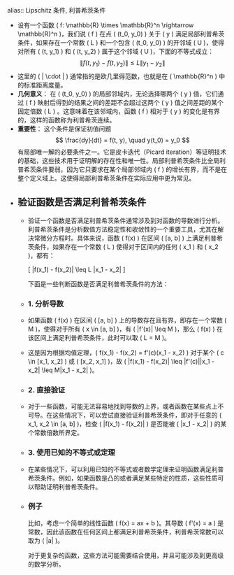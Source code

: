 alias:: Lipschitz 条件, 利普希茨条件

- 设有一个函数 \( f: \mathbb{R} \times \mathbb{R}^n \rightarrow \mathbb{R}^n \)，我们说 \( f \) 在点 \( (t_0, y_0) \) 关于 \( y \) 满足局部利普希茨条件，如果存在一个常数 \( L \) 和一个包含 \( (t_0, y_0) \) 的开邻域 \( U \)，使得对所有 \( (t, y_1) \) 和 \( (t, y_2) \) 属于这个邻域 \( U \)，下面的不等式成立：
  $$
  \| f(t, y_1) - f(t, y_2) \| \leq L \| y_1 - y_2 \|
  $$
- 这里的 \( \| \cdot \| \) 通常指的是欧几里得范数，也就是在 \( \mathbb{R}^n \) 中的标准距离度量。
- **几何意义**：
  在 \( (t_0, y_0) \) 的局部邻域内，无论选择哪两个 \( y \) 值，它们通过 \( f \) 映射后得到的结果之间的差距不会超过这两个 \( y \) 值之间差距的某个固定倍数 \( L \) 。这意味着在该邻域内，函数 \( f \) 相对于 \( y \) 的变化是有界的，这样的函数称为利普希茨连续。
- **重要性**：
  这个条件是保证初值问题
  $$
  \frac{dy}{dt} = f(t, y), \quad y(t_0) = y_0
  $$
  有局部唯一解的必要条件之一。它是皮卡迭代（Picard iteration）等证明技术的基础，这些技术用于证明解的存在性和唯一性。局部利普希茨条件比全局利普希茨条件要弱，因为它只要求在某个局部邻域内 \( f \) 的增长有界，而不是在整个定义域上。这使得局部利普希茨条件在实际应用中更为常见。
- ## 验证函数是否满足利普希茨条件
	- 验证一个函数是否满足利普希茨条件通常涉及到对函数的导数进行分析。利普希茨条件是分析数值方法稳定性和收敛性的一个重要工具，尤其在解决常微分方程时。具体来说，函数 \( f(x) \) 在区间 \( [a, b] \) 上满足利普希茨条件，如果存在一个常数 \( L \) 使得对于区间内的任何 \( x_1 \) 和 \( x_2 \)，都有：
	  
	  \[ |f(x_1) - f(x_2)| \leq L |x_1 - x_2| \]
	  
	  下面是一些判断函数是否满足利普希茨条件的方法：
	- ### 1. 分析导数
	- 如果函数 \( f(x) \) 在区间 \( [a, b] \) 上的导数存在且有界，即存在一个常数 \( M \)，使得对于所有 \( x \in [a, b] \)，有 \( |f'(x)| \leq M \)，那么 \( f(x) \) 在该区间上满足利普希茨条件，此时可以取 \( L = M \)。
	- 这是因为根据均值定理，\( f(x_1) - f(x_2) = f'(c)(x_1 - x_2) \) 对于某个 \( c \in [x_1, x_2] \) 或 \( [x_2, x_1] \)，故 \( |f(x_1) - f(x_2)| \leq |f'(c)||x_1 - x_2| \leq M|x_1 - x_2| \)。
	- ### 2. 直接验证
	- 对于一些函数，可能无法容易地找到导数的上界，或者函数在某些点上不可导。在这些情况下，可以尝试直接验证利普希茨条件，即对于任意的 \( x_1, x_2 \in [a, b] \)，检查 \( |f(x_1) - f(x_2)| \) 是否能被 \( |x_1 - x_2| \) 的某个常数倍数所界定。
	- ### 3. 使用已知的不等式或定理
	- 在某些情况下，可以利用已知的不等式或者数学定理来证明函数满足利普希茨条件。例如，如果函数是凸的或者满足某些特定的性质，这些性质可以帮助证明利普希茨条件。
	- ### 例子
	  比如，考虑一个简单的线性函数 \( f(x) = ax + b \)。其导数 \( f'(x) = a \) 是常数，因此该函数在任何区间上都满足利普希茨条件，利普希茨常数可以取为 \( |a| \)。
	  
	  对于更复杂的函数，这些方法可能需要结合使用，并且可能涉及到更高级的数学分析。